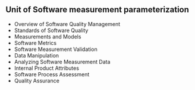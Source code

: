 ## Unit of Software measurement parameterization

- Overview of Software Quality Management
- Standards of Software Quality
- Measurements and Models
- Software Metrics
- Software Measurement Validation
- Data Manipulation
- Analyzing Software Measurement Data
- Internal Product Attributes
- Software Process Assessment
- Quality Assurance

